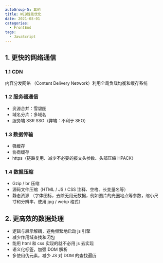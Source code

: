 ```yaml
---
autoGroup-5: 其他
title: WEB性能优化
date: 2021-08-01
categories:
  - FrontEnd
tags:
  - JavaScript
---
```


## 1. 更快的网络通信

### 1.1 CDN

内容分发网络 （Content Delivery Network）利用全局负载均衡和缓存系统

### 1.2 服务器通信

- 资源合并：雪碧图
- 域名分片：多域名
- 服务端 SSR SSG（弊端：不利于 SEO）

### 1.3 数据传输

- 强缓存
- 协商缓存
- https（链路复用、减少不必要的报文头参数、头部压缩 HPACK）

### 1.4 数据压缩

- Gzip / br 压缩
- 源码文件压缩（HTML / JS / CSS 注释、空格、长变量名等）
- 静态资源 （字体图标，去除无用元数据，例如图片的光圈地点等参数，缩小尺寸和分辨率，使用 jpg / webp 格式）

## 2. 更高效的数据处理

- 逻辑与展示解耦，避免频繁地启动 js 引擎
- 减少作用域查找和闭包
- 能用 html 和 css 实现的就不必用 js 去实现
- 语义化标签，加强 DOM 解析
- 多使用伪元素，减少 JS 对 DOM 的查找遍历
